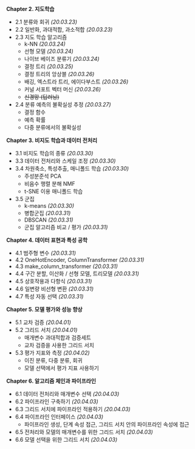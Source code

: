 __Chapter 2. 지도학습__
* 2.1 분류와 회귀 _(20.03.23)_
* 2.2 일반화, 과대적합, 과소적합 _(20.03.23)_
* 2.3 지도 학습 알고리즘
  * k-NN _(20.03.24)_
  * 선형 모델 _(20.03.24)_
  * 나이브 베이즈 분류기 _(20.03.24)_
  * 결정 트리 _(20.03.25)_
  * 결정 트리의 앙상블 _(20.03.26)_
  * 배깅, 엑스트라 트리, 에이다부스트 _(20.03.26)_
  * 커널 서포트 벡터 머신 _(20.03.26)_
  * ~~신경망 (딥러닝)~~
* 2.4 분류 예측의 불확실성 추정 _(20.03.27)_
  * 결정 함수 
  * 예측 확률 
  * 다중 분류에서의 불확실성
  
__Chapter 3. 비지도 학습과 데이터 전처리__
* 3.1 비지도 학습의 종류 _(20.03.30)_
* 3.3 데이터 전처리와 스케일 조정 _(20.03.30)_
* 3.4 차원축소, 특성추출, 매니폴드 학습 _(20.03.30)_
  * 주성분준석 PCA
  * 비음수 행렬 분해 NMF
  * t-SNE 이용 매니폴드 학습
* 3.5 군집
  * k-means _(20.03.30)_
  * 병합군집 _(20.03.31)_
  * DBSCAN _(20.03.31)_
  * 군집 알고리즘 비교 / 평가 _(20.03.31)_
  
__Chapter 4. 데이터 표현과 특성 공학__
* 4.1 범주형 변수 _(20.03.31)_
* 4.2 OneHotEncoder, ColumnTransformer _(20.03.31)_
* 4.3 make_column_transformer _(20.03.31)_
* 4.4 구간 분할, 이산화 / 선형 모델, 트리모델 _(20.03.31)_
* 4.5 상호작용과 다항식 _(20.03.31)_
* 4.6 일변량 비선형 변환 _(20.03.31)_
* 4.7 특성 자동 선택 _(20.03.31)_

__Chapter 5. 모델 평가와 성능 향상__
* 5.1 교차 검증 _(20.04.01)_
* 5.2 그리드 서치 _(20.04.01)_
  * 매개변수 과대적합과 검증세트
  * 교차 검증을 사용한 그리드 서치
* 5.3 평가 지표와 측정 _(20.04.02)_
  * 이진 분류, 다중 분류, 회귀
  * 모델 선택에서 평가 지표 사용하기
  
__Chapter 6. 알고리즘 체인과 파이프라인__
* 6.1 데이터 전처리와 매개변수 선택 _(20.04.03)_
* 6.2 파이프라인 구축하기 _(20.04.03)_
* 6.3 그리드 서치에 파이프라인 적용하기 _(20.04.03)_
* 6.4 파이프라인 인터페이스 _(20.04.03)_
  * 파이프라인 생성, 단계 속성 접근, 그리드 서치 안의 파이프라인 속성에 접근
* 6.5 전처리와 모델의 매개변수를 위한 그리드 서치 _(20.04.03)_
* 6.6 모델 선택을 위한 그리드 서치 _(20.04.03)_
